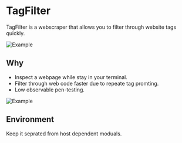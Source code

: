 # TagFilter
TagFilter is a webscraper that allows you to filter through website tags quickly.

![Example](/Image/screenshot1.png "Example")

## Why
* Inspect a webpage while stay in your terminal.
* Filter through web code faster due to repeate tag promting.
* Low observable pen-testing.

![Example](/Image/screenshot2.png "Example")

## Environment
Keep it seprated from host dependent moduals.
